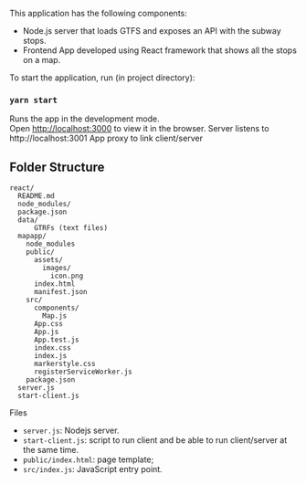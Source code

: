 This application has the following components:
- Node.js server that loads GTFS and exposes an API with the subway stops.
- Frontend App developed using React framework that shows all the stops on a map.

To start the application, run (in project directory):

### `yarn start`

Runs the app in the development mode.<br>
Open [http://localhost:3000](http://localhost:3000) to view it in the browser.
Server listens to http://localhost:3001
App proxy to link client/server

## Folder Structure
```
react/
  README.md
  node_modules/
  package.json
  data/
      GTRFs (text files)
  mapapp/
    node_modules
    public/
      assets/
        images/
          icon.png
      index.html
      manifest.json
    src/
      components/
        Map.js
      App.css
      App.js
      App.test.js
      index.css
      index.js
      markerstyle.css
      registerServiceWorker.js
    package.json
  server.js
  start-client.js
```

Files
* `server.js`: Nodejs server.
* `start-client.js`: script to run client and be able to run client/server at the same time.
* `public/index.html`: page template;
* `src/index.js`: JavaScript entry point.
